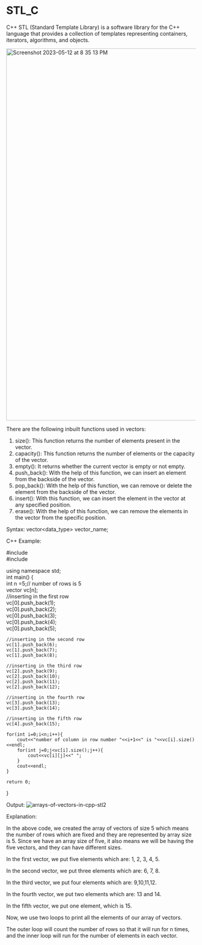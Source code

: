 # STL_C
C++ STL (Standard Template Library) is a software library for the C++ language that provides a collection of templates representing containers, iterators, algorithms, and objects.


<img width="987" alt="Screenshot 2023-05-12 at 8 35 13 PM" src="https://github.com/Mr-00-Tuzki/STL_C/assets/100724101/3d479aed-da9c-4852-afc3-f47f13429d76">

There are the following inbuilt functions used in vectors:

1. size(): This function returns the number of elements present in the vector.
2. capacity(): This function returns the number of elements or the capacity of the vector.
3. empty(): It returns whether the current vector is empty or not empty.
4. push_back(): With the help of this function, we can insert an element from the backside of the vector.
5. pop_back(): With the help of this function, we can remove or delete the element from the backside of the vector.
6. insert(): With this function, we can insert the element in the vector at any specified position.
7. erase(): With the help of this function, we can remove the elements in the vector from the specific position.

Syntax: vector<data_type> vector_name;

C++ Example:

#include<iostream>  
#include<vector>  
  
using namespace std;  
int main() {  
    int n =5;// number of rows is 5  
    vector<int> vc[n];  
    //inserting in the first row  
    vc[0].push_back(1);  
    vc[0].push_back(2);  
    vc[0].push_back(3);  
    vc[0].push_back(4);  
    vc[0].push_back(5);  
  
    //inserting in the second row  
    vc[1].push_back(6);  
    vc[1].push_back(7);  
    vc[1].push_back(8);  
      
    //inserting in the third row  
    vc[2].push_back(9);  
    vc[2].push_back(10);  
    vc[2].push_back(11);  
    vc[2].push_back(12);  
      
    //inserting in the fourth row  
    vc[3].push_back(13);  
    vc[3].push_back(14);  
      
    //inserting in the fifth row  
    vc[4].push_back(15);  
      
    for(int i=0;i<n;i++){  
        cout<<"number of column in row number "<<i+1<<" is "<<vc[i].size()<<endl;  
        for(int j=0;j<vc[i].size();j++){  
            cout<<vc[i][j]<<" ";  
        }  
        cout<<endl;  
    }  
  
    return 0;  
}  
  
Output:
  ![arrays-of-vectors-in-cpp-stl2](https://github.com/Mr-00-Tuzki/STL_C/assets/100724101/9e3fa754-adea-49ff-bc10-c4c1ee7e9454)

  
Explanation:

In the above code, we created the array of vectors of size 5 which means the number of rows which are fixed and they are represented by array size is 5. Since we have an array size of five, it also means we will be having the five vectors, and they can have different sizes.

In the first vector, we put five elements which are: 1, 2, 3, 4, 5.

In the second vector, we put three elements which are: 6, 7, 8.

In the third vector, we put four elements which are: 9,10,11,12.

In the fourth vector, we put two elements which are: 13 and 14.

In the fifth vector, we put one element, which is 15.

Now, we use two loops to print all the elements of our array of vectors.

The outer loop will count the number of rows so that it will run for n times, and the inner loop will run for the number of elements in each vector.
  
